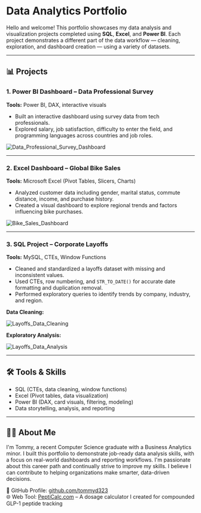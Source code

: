 # Data Analytics Portfolio

Hello and welcome! This portfolio showcases my data analysis and visualization projects completed using **SQL**, **Excel**, and **Power BI**. Each project demonstrates a different part of the data workflow — cleaning, exploration, and dashboard creation — using a variety of datasets.

---

## 📊 Projects

### 1. Power BI Dashboard – Data Professional Survey

**Tools:** Power BI, DAX, interactive visuals  
- Built an interactive dashboard using survey data from tech professionals.
- Explored salary, job satisfaction, difficulty to enter the field, and programming languages across countries and job roles.

![Data_Professional_Survey_Dashboard](https://github.com/user-attachments/assets/585a41a2-d657-4916-9717-ac19cf1af426)


---

### 2. Excel Dashboard – Global Bike Sales

**Tools:** Microsoft Excel (Pivot Tables, Slicers, Charts)  
- Analyzed customer data including gender, marital status, commute distance, income, and purchase history.
- Created a visual dashboard to explore regional trends and factors influencing bike purchases.

![Bike_Sales_Dashboard](https://github.com/user-attachments/assets/dfbf5873-54ae-4ccc-afb2-284f0176c694)


---

### 3. SQL Project – Corporate Layoffs

**Tools:** MySQL, CTEs, Window Functions  
- Cleaned and standardized a layoffs dataset with missing and inconsistent values.
- Used CTEs, row numbering, and `STR_TO_DATE()` for accurate date formatting and duplication removal.
- Performed exploratory queries to identify trends by company, industry, and region.

**Data Cleaning:**

![Layoffs_Data_Cleaning](https://github.com/user-attachments/assets/4a55f2e6-6acd-41cf-8f7b-b0698a0a5301)


**Exploratory Analysis:**

![Layoffs_Data_Analysis](https://github.com/user-attachments/assets/6f8d30c5-5071-4c1d-bb1e-22531ff4f833)


---

## 🛠 Tools & Skills
- SQL (CTEs, data cleaning, window functions)
- Excel (Pivot tables, data visualization)
- Power BI (DAX, card visuals, filtering, modeling)
- Data storytelling, analysis, and reporting

---

## 🙋‍♂️ About Me
I'm Tommy, a recent Computer Science graduate with a Business Analytics minor. I built this portfolio to demonstrate job-ready data analysis skills, with a focus on real-world dashboards and reporting workflows. I'm passionate about this career path and continually strive to improve my skills. I believe I can contribute to helping organizations make smarter, data-driven decisions.

🔗 GitHub Profile: [github.com/tommyd323](https://github.com/tommyd323)  
🌐 Web Tool: [PeptiCalc.com](https://www.pepticalc.com) – A dosage calculator I created for compounded GLP-1 peptide tracking
